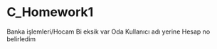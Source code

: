 C_Homework1
===========

Banka işlemleri/Hocam Bi eksik var Oda Kullanıcı adı yerine Hesap no belirledim
